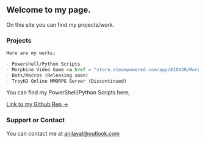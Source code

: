 ## Welcome to my page.

On this site you can find my projects/work.

### Projects

```markdown
Here are my works;

- Powershell/Python Scripts
- Morphine Video Game <a href = "store.steampowered.com/app/410430/Morphine">Steam Page</a>
- Bots/Macros (Releasing soon)
- TroyKO Online MMORPG Server (Discontinued)

```

You can find my PowerShell/Python Scripts here;

[Link to my Github Rep ->](https://github.com/Akkuuu/Powershell-Scripts)


### Support or Contact

You can contact me at <a href = "mailto: anilayal@outlook.com">anilayal@outlook.com</a>


